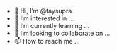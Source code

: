 - 👋 Hi, I’m @taysupra
- 👀 I’m interested in ...
- 🌱 I’m currently learning ...
- 💞️ I’m looking to collaborate on ...
- 📫 How to reach me ...

<!---
taysupra/taysupra is a ✨ special ✨ repository because its `README.md` (this file) appears on your GitHub profile.
You can click the Preview link to take a look at your changes.
--->
